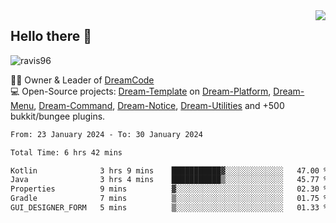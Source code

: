 <img align='right' src="https://github-readme-stats.vercel.app/api?username=Ravis96&show_icons=true">

## Hello there 👋
<p align="left"> <img src="https://komarev.com/ghpvc/?username=ravis96&label=Profile%20views&color=0e75b6&style=flat" alt="ravis96" /> </p>

👨‍💻 Owner & Leader of [DreamCode](https://github.com/DreamPoland) <br>
💻 Open-Source projects: [Dream-Template](https://github.com/DreamPoland/dream-template) on [Dream-Platform](https://github.com/DreamPoland/dream-platform), [Dream-Menu](https://github.com/DreamPoland/dream-menu), [Dream-Command](https://github.com/DreamPoland/dream-command), [Dream-Notice](https://github.com/DreamPoland/dream-notice), [Dream-Utilities](https://github.com/DreamPoland/dream-utilities) and +500 bukkit/bungee plugins.

<!--START_SECTION:waka-->

```txt
From: 23 January 2024 - To: 30 January 2024

Total Time: 6 hrs 42 mins

Kotlin              3 hrs 9 mins    ███████████▓░░░░░░░░░░░░░   47.00 %
Java                3 hrs 4 mins    ███████████▒░░░░░░░░░░░░░   45.77 %
Properties          9 mins          ▓░░░░░░░░░░░░░░░░░░░░░░░░   02.30 %
Gradle              7 mins          ▒░░░░░░░░░░░░░░░░░░░░░░░░   01.75 %
GUI_DESIGNER_FORM   5 mins          ▒░░░░░░░░░░░░░░░░░░░░░░░░   01.33 %
```

<!--END_SECTION:waka-->
